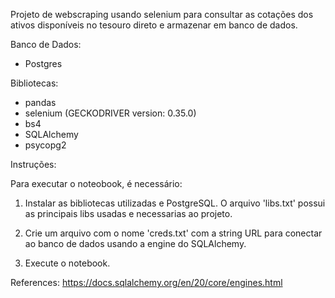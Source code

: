Projeto de webscraping usando selenium para consultar as cotações dos ativos disponíveis no tesouro direto e armazenar em banco de dados. 

Banco de Dados: 
- Postgres


Bibliotecas:
- pandas
- selenium (GECKODRIVER version: 0.35.0)
- bs4
- SQLAlchemy
- psycopg2




Instruções:

Para executar o noteobook, é necessário:

1. Instalar as bibliotecas utilizadas e PostgreSQL. O arquivo 'libs.txt' possui as principais libs usadas e necessarias ao projeto.

2. Crie um arquivo com o nome 'creds.txt' com a string URL para conectar ao banco de dados usando a engine do SQLAlchemy.

3. Execute o notebook.


References: 
	https://docs.sqlalchemy.org/en/20/core/engines.html

